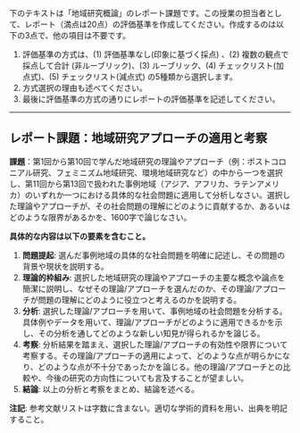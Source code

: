下のテキストは「地域研究概論」のレポート課題です。この授業の担当者として、レポート（満点は20点）の評価基準を作成してください。作成するのは以下の3点で、他の項目は不要です。

1. 評価基準の方式は、(1) 評価基準なし(印象に基づく採点) 、(2) 複数の観点で採点して合計  (非ルーブリック)、(3) ルーブリック、(4) チェックリスト(加点式)、(5) チェックリスト(減点式) の5種類から選択します。
2. 方式選択の理由も述べてください。
3. 最後に評価基準の方式の通りにレポートの評価基準を記述してください。

---------------------------------------
## レポート課題：地域研究アプローチの適用と考察

**課題**：第1回から第10回で学んだ地域研究の理論やアプローチ（例：ポストコロニアル研究、フェミニズム地域研究、環境地域研究など）の中から一つを選択し、第11回から第13回で扱われた事例地域（アジア、アフリカ、ラテンアメリカ）のいずれか一つにおける具体的な社会問題に適用して分析しなさい。選択した理論やアプローチが、その社会問題の理解にどのように貢献するか、あるいはどのような限界があるかを、1600字で論じなさい。

**具体的な内容は以下の要素を含むこと。**

1. **問題提起**: 選んだ事例地域の具体的な社会問題を明確に記述し、その問題の背景や現状を説明する。
2. **理論的枠組み**: 選択した地域研究の理論やアプローチの主要な概念や論点を簡潔に説明し、なぜその理論/アプローチを選んだのか、その理論/アプローチが問題の理解にどのように役立つと考えるのかを説明する。
3. **分析**: 選択した理論/アプローチを用いて、事例地域の社会問題を分析する。具体例やデータを用いて、理論/アプローチがどのように適用できるかを示し、その分析を通してどのような新しい知見が得られるかを論じる。
4. **考察**: 分析結果を踏まえ、選択した理論/アプローチの有効性や限界について考察する。その理論/アプローチの適用によって、どのような点が明らかになり、どのような点が不十分であったかを論じる。他の理論/アプローチとの比較や、今後の研究の方向性についても言及することが望ましい。
5. **結論**: 以上の分析と考察をまとめ、結論を述べる。


**注記**: 参考文献リストは字数に含まない。適切な学術的資料を用い、出典を明記すること。
